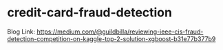 # credit-card-fraud-detection

Blog Link: https://medium.com/@guildbilla/reviewing-ieee-cis-fraud-detection-competition-on-kaggle-top-2-solution-xgboost-b31e77b377b9
